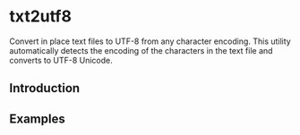 txt2utf8
==============

Convert in place text files to UTF-8 from any character encoding. This utility automatically detects the encoding of the characters in the text file and converts to UTF-8 Unicode.

Introduction
---------

Examples
---------
